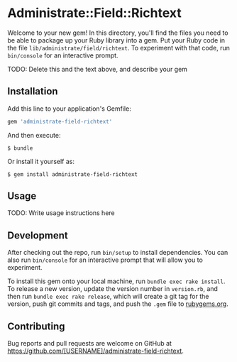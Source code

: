 # Administrate::Field::Richtext

Welcome to your new gem! In this directory, you'll find the files you need to be able to package up your Ruby library into a gem. Put your Ruby code in the file `lib/administrate/field/richtext`. To experiment with that code, run `bin/console` for an interactive prompt.

TODO: Delete this and the text above, and describe your gem

## Installation

Add this line to your application's Gemfile:

```ruby
gem 'administrate-field-richtext'
```

And then execute:

    $ bundle

Or install it yourself as:

    $ gem install administrate-field-richtext

## Usage

TODO: Write usage instructions here

## Development

After checking out the repo, run `bin/setup` to install dependencies. You can also run `bin/console` for an interactive prompt that will allow you to experiment.

To install this gem onto your local machine, run `bundle exec rake install`. To release a new version, update the version number in `version.rb`, and then run `bundle exec rake release`, which will create a git tag for the version, push git commits and tags, and push the `.gem` file to [rubygems.org](https://rubygems.org).

## Contributing

Bug reports and pull requests are welcome on GitHub at https://github.com/[USERNAME]/administrate-field-richtext.

